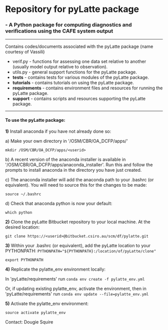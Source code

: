 # **Repository for pyLatte package** #
### - A Python package for computing diagnostics and verifications using the CAFE system output 

--------------------------
Contains codes/documents associated with the pyLatte package (name courtesy of Vassili)
* verif.py - functions for assessing one data set relative to another (usually model output relative to observation).
* utils.py - general support functions for the pyLatte package. 
* **tests** - contains tests for various modules of the pyLatte package.
* **tutorials** - contains tutorials on using the pyLatte package.
* **requirements** - contains environment files and resources for running the pyLatte package.
* **support** - contains scripts and resources supporting the pyLatte package.
-------------------------
#### To use the pyLatte package:
**1)** Install anaconda if you have not already done so:

a) Make your own directory in '/OSM/CBR/OA_DCFP/apps/'

`mkdir /OSM/CBR/OA_DCFP/apps/<userid>`

b) A recent version of the anaconda installer is available in '/OSM/CBR/OA_DCFP/apps/anaconda_installer'. Run this and follow the prompts to install anaconda in the directory you have just created.

c) The anaconda installer will add the anaconda path to your .bashrc (or equivalent). You will need to source this for the changes to be made:

`source ~/.bashrc`

d) Check that anaconda python is now your default:

`which python`

**2)**   Clone the pyLatte Bitbucket repository to your local machine. At the desired location: 
 
`git clone https://<userid>@bitbucket.csiro.au/scm/df/pylatte.git`
 
**3)**   Within your .bashrc (or equivalent), add the pyLatte location to your PYTHONPATH:
`PYTHONPATH="${PYTHONPATH}:/location/of/pyLatte/clone"`

`export PYTHONPATH`
 
**4)**   Replicate the pylatte_env environment locally:

In 'pyLatte/requirements' run `conda env create -f pylatte_env.yml`

Or, if updating existing pylatte_env, activate the environment, then in 'pyLatte/requirements' run `conda env update --file=pylatte_env.yml`

**5)**   Activate the pylatte_env environment:

`source activate pylatte_env`

Contact: Dougie Squire

